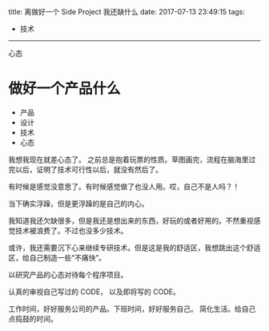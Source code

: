 title:  离做好一个 Side Project 我还缺什么
date:  2017-07-13 23:49:15
tags: 
- 技术
---

心态
<!--more-->

# 做好一个产品什么
- 产品
- 设计
- 技术
- 心态

我想我现在就差心态了。
之前总是抱着玩票的性质。草图画完，流程在脑海里过完以后，证明了技术可行性以后，就没有然后了。

有时候是感觉没意思了。有时候感觉做了也没人用。哎，自己不是人吗？！

当下确实浮躁，但是更浮躁的是自己的内心。

我知道我还欠缺很多，但是我还是想出来的东西，好玩的或者好用的。不然重视感觉技术被浪费了。不过也没多少技术。

或许，我还需要沉下心来继续专研技术。但是这是我的舒适区，我想跳出这个舒适区，给自己制造一些“不痛快”。

以研究产品的心态对待每个程序项目。

认真的审视自己写过的 CODE， 以及即将写的 CODE。

工作时间，好好服务公司的产品。下班时间，好好服务自己。 简化生活。给自己点捣鼓的时间。


